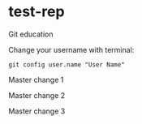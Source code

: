 # test-rep
Git education

Change your username with terminal:

`git config user.name "User Name"`

Master change 1

Master change 2

Master change 3